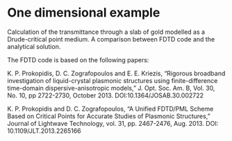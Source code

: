 # One dimensional example
Calculation of the transmittance through a slab of gold modelled as a Drude-critical point medium. A comparison between FDTD code and the analytical solution.

The FDTD code is based on the following papers:

K. P. Prokopidis, D. C. Zografopoulos and E. E. Kriezis,  “Rigorous broadband investigation of liquid-crystal plasmonic structures using finite-difference time-domain dispersive-anisotropic models,” J. Opt. Soc. Am. B,  Vol. 30, No. 10, pp 2722-2730,  October 2013. DOI:10.1364/JOSAB.30.002722


K. P. Prokopidis and D. C. Zografopoulos, “A Unified FDTD/PML Scheme Based on Critical Points for Accurate Studies of Plasmonic Structures,” Journal of Lightwave Technology, vol. 31, pp. 2467-2476, Aug. 2013. DOI: 10.1109/JLT.2013.2265166

